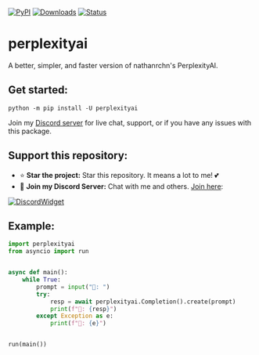 [![PyPI](https://img.shields.io/pypi/v/perplexityai)](https://pypi.org/project/perplexityai)
[![Downloads](https://static.pepy.tech/badge/perplexityai)](https://pypi.org/project/perplexityai)
[![Status](https://img.shields.io/pypi/status/perplexityai)](https://pypi.org/project/perplexityai)

# perplexityai

A better, simpler, and faster version of nathanrchn's PerplexityAI.

## Get started:

```
python -m pip install -U perplexityai
```

Join my [Discord server](https://dsc.gg/devhub-rsgh) for live chat, support, or if you have any issues with this package.

## Support this repository:
- ⭐ **Star the project:** Star this repository. It means a lot to me! 💕
- 🎉 **Join my Discord Server:** Chat with me and others. [Join here](https://dsc.gg/devhub-rsgh):

[![DiscordWidget](https://discordapp.com/api/guilds/1137347499414278204/widget.png?style=banner2)](https://dsc.gg/devhub-rsgh)

## Example:

```python
import perplexityai
from asyncio import run


async def main():
    while True:
        prompt = input("👦: ")
        try:
            resp = await perplexityai.Completion().create(prompt)
            print(f"🤖: {resp}")
        except Exception as e:
            print(f"🤖: {e}")


run(main())
```
